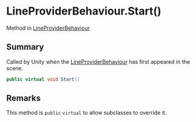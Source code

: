 # LineProviderBehaviour.Start()

Method in [LineProviderBehaviour](/docs/api/csharp/yarn.unity.lineproviderbehaviour.md)

## Summary


Called by Unity when the  <a href="yarn.unity.lineproviderbehaviour.md">LineProviderBehaviour</a>  has
first appeared in the scene.


```csharp
public virtual void Start()
```

## Remarks


This method is  `public` `virtual`  to
allow subclasses to override it.


